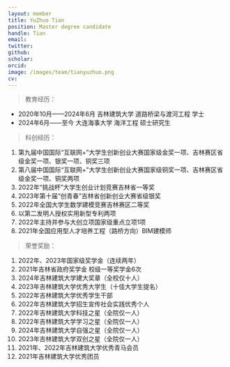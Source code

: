 ```yaml
---
layout: member
title: YuZhuo Tian
position: Master degree candidate
handle: Tian
email: 
twitter: 
github: 
scholar:
orcid: 
image: /images/team/tianyuzhuo.png
cv: 
---
```



> 教育经历：

- 2020年10月——2024年6月 吉林建筑大学 道路桥梁与渡河工程 学士
- 2024年6月——至今 大连海事大学 海洋工程 硕士研究生

> 科创经历：

1. 第九届中国国际“互联网+”大学生创新创业大赛国家级金奖一项、吉林赛区省级金奖一项、银奖一项、铜奖三项
2. 第八届中国国际“互联网+”大学生创新创业大赛国家级铜奖一项、吉林赛区省级金奖一项、铜奖两项
3. 2022年“挑战杯”大学生创业计划竞赛吉林省一等奖
4. 2023年第十届“创青春”吉林省创新创业大赛省级银奖
5. 2022年全国大学生数学建模竞赛吉林赛区二等奖
6. 以第二发明人授权实用新型专利两项
7. 2022年主持并参与大创立项国家级重点立项1项
8. 2021年全国应用型人才培养工程（路桥方向）BIM建模师

> 荣誉奖励：

1. 2022年、2023年国家级奖学金（连续两年）
2. 2021年吉林省政府奖学金 校级一等奖学金6次
3. 2024年吉林建筑大学建大奖章（全校仅十人）
4. 2023年吉林建筑大学优秀大学生（十佳大学生提名）
5. 2022年吉林建筑大学优秀学生干部
6. 2022年吉林建筑大学招生宣传社会实践优秀个人
7. 2022年吉林建筑大学科技之星（全院仅一人）
8. 2022年吉林建筑大学学习之星（全院仅一人）
9. 2024年吉林建筑大学自强之星（全院仅一人）
10. 2023年吉林建筑大学双创之星（全院仅一人）
11. 2021年、2022年吉林建筑大学优秀青马会员
12. 2021年吉林建筑大学优秀团员
